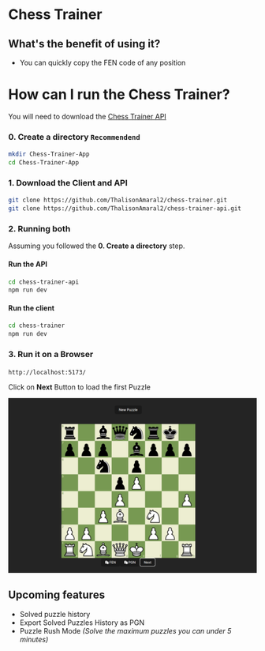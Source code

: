 # Chess Trainer

## What's the benefit of using it?
- You can quickly copy the FEN code of any position


# How can I run the Chess Trainer?

You will need to download the [Chess Trainer API](https://github.com/ThalisonAmaral2/chess-trainer-api)


### 0. Create a directory `Recommendend`
```sh
mkdir Chess-Trainer-App
cd Chess-Trainer-App
```

### 1. Download the Client and API
```sh
git clone https://github.com/ThalisonAmaral2/chess-trainer.git
git clone https://github.com/ThalisonAmaral2/chess-trainer-api.git
```
### 2. Running both
Assuming you followed the **0. Create a directory** step.

#### Run the API
```sh
cd chess-trainer-api
npm run dev
```
#### Run the client
```sh
cd chess-trainer
npm run dev
```

### 3. Run it on a Browser
`http://localhost:5173/`

Click on **Next** Button to load the first Puzzle

![Chess Trainer Demo](https://raw.githubusercontent.com/ThalisonAmaral2/chess-trainer/refs/heads/development/media/Puzzle.png)


## Upcoming features

- Solved puzzle history
- Export Solved Puzzles History as PGN
- Puzzle Rush Mode _(Solve the maximum puzzles you can under 5 minutes)_
